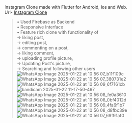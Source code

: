 Instagram Clone made with Flutter for Android, Ios and Web. \
Url- [Instagram Clone](https://sanjayadhikari-007.github.io/instagram-clone/)
>• Used Firebase as Backend \
>• Responsive Interface \
>• Feature rich clone with functionality of \
-> liking post, \
-> editing post, \
-> commenting on a post, \
-> liking comment, \
-> uploading profile picture, \
-> Updating Post's picture, \
-> Searching and following other users \
>![WhatsApp Image 2025-01-22 at 10 56 07_b11f109c](https://github.com/user-attachments/assets/8916ce98-b270-410c-a9f1-0964115f220e)
>![WhatsApp Image 2025-01-22 at 10 56 07_380731e2](https://github.com/user-attachments/assets/433d3cab-ac3d-4a3b-beea-682476ec37b5)
>![WhatsApp Image 2025-01-22 at 10 56 09_6f7161cb](https://github.com/user-attachments/assets/8e19f895-93c0-4611-832d-efaddeeaffc6)
>![bandicam 2025-01-22 11-17-50-497](https://github.com/user-attachments/assets/ad27881f-e473-49e9-a200-f8254f79dfa1)
>![WhatsApp Image 2025-01-22 at 10 56 08_fe0a3610](https://github.com/user-attachments/assets/d695d74a-0210-435f-bfb1-6fb77099323e)
>![WhatsApp Image 2025-01-22 at 10 56 08_0bf4012d](https://github.com/user-attachments/assets/bd93bc91-c0bf-4b18-a8be-84aa0bcdb30d)
>![WhatsApp Image 2025-01-22 at 10 56 09_4fa6f1b7](https://github.com/user-attachments/assets/e403c131-94e1-4aba-b3f6-6db7f295beef)
>![WhatsApp Image 2025-01-22 at 10 56 08_d8fbc39e](https://github.com/user-attachments/assets/d05d8b23-78bd-4f5b-9fec-2f91d453da03)
>![WhatsApp Image 2025-01-22 at 10 56 07_69f91af0](https://github.com/user-attachments/assets/cded1eb0-3d40-49b3-8e70-7fe1501e6995)




